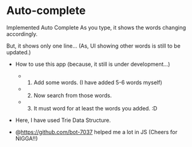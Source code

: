 # Auto-complete

Implemented Auto Complete 
As you type, it shows the words changing accordingly.

But, it shows only one line...
(As, UI showing other words is still to be updated.)

- How to use this app (because, it still is under development...)
    - 1. Add some words. (I have added 5-6 words myself)
    - 2. Now search from those words.
    - 3. It must word for at least the words you added. :D

- Here, I have used Trie Data Structure.
- @https://github.com/bot-7037 helped me a lot in JS (Cheers for NIGGA!!)

